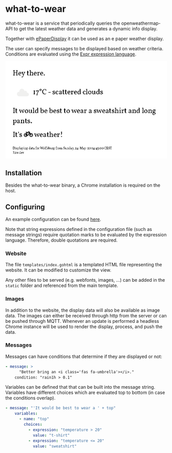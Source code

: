 # what-to-wear
what-to-wear is a service that periodically queries the openweathermap-API to get the latest weather data and generates a dynamic info display.

Together with [ePaperDisplay](https://github.com/dschanoeh/ePaperDisplay) it can be used as an e paper weather display.

The user can specify messages to be displayed based on weather criteria. Conditions are evaluated using the [Expr expression language](https://github.com/antonmedv/expr).

![](examples/screenshot.png)

## Installation
Besides the what-to-wear binary, a Chrome installation is required on the host.

## Configuring
An example configuration can be found [here](https://github.com/dschanoeh/what-to-wear/blob/master/examples/config.yml).

Note that string expressions defined in the configuration file (such as message strings) require quotation marks to be evaluated by the expression language. Therefore, double quotations are required.

### Website
The file `templates/index.gohtml` is a templated HTML file representing the website. It can be modified to customize the view.

Any other files to be served (e.g. webfonts, images, ...) can be added in the `static` folder and referenced from the main template.

### Images
In addition to the website, the display data will also be available as image data. The images can either be received through http from the server or can be
pushed through MQTT.
Whenever an update is performed a headless Chrome instance will be used to render the display, process, and push the data.

### Messages
Messages can have conditions that determine if they are displayed or not:

```yaml
- message: >
      "Better bring an <i class='fas fa-umbrella'></i>."
    condition: "rain1h > 0.1"
```

Variables can be defined that that can be built into the message string. Variables have different choices which are evaluated top to bottom (in case the conditions overlap).

```yaml
- message: "'It would be best to wear a ' + top"
    variables:
      - name: "top"
        choices:
          - expression: "temperature > 20"
            value: "t-shirt"
          - expression: "temperature <= 20"
            value: "sweatshirt"
```
